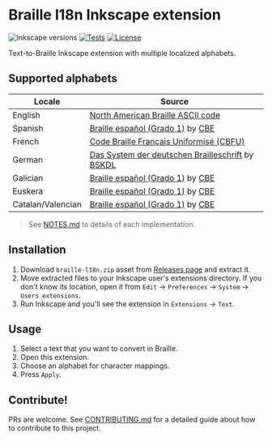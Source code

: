 # Braille l18n Inkscape extension

![Inkscape versions][inkscape-versions-badge]
[![Tests][tests-image]][tests-link]
[![License][license-image]][license-link]

Text-to-Braille Inkscape extension with multiple localized alphabets.

## Supported alphabets

| Locale | Source |
| ------ | ------ |
| English | [North American Braille ASCII code][en-wiki] |
| Spanish | [Braille español (Grado 1)][es-cbe-guide] by [CBE][cbe-once] |
| French  | [Code Braille Français Uniformisé (CBFU)][fr-cbfu] |
| German  | [Das System der deutschen Brailleschrift][de-system] by [BSKDL][bskdl]|
| Galician | [Braille español (Grado 1)][es-cbe-guide] by [CBE][cbe-once] |
| Euskera | [Braille español (Grado 1)][es-cbe-guide] by [CBE][cbe-once] |
| Catalan/Valencian | [Braille español (Grado 1)][es-cbe-guide] by [CBE][cbe-once] |

> See [NOTES.md][notes] to details of each implementation.

## Installation

1. Download `braille-l18n.zip` asset from [Releases page][releases] and extract
 it.
1. Move extracted files to your Inkscape user's extensions directory. If you
 don't know its location, open it from `Edit` -> `Preferences` -> `System` ->
 `Users extensions`.
1. Run Inkscape and you'll see the extension in `Extensions` -> `Text`.

## Usage

1. Select a text that you want to convert in Braille.
1. Open this extension.
1. Choose an alphabet for character mappings.
1. Press `Apply`.

## Contribute!

PRs are welcome. See [CONTRIBUTING.md][contribution-guide] for a detailed guide
about how to contribute to this project.

<!-- Badges -->

[inkscape-versions-badge]: https://img.shields.io/static/v1?label=inkscape&message=1.0%20|%201.1%20|%201.2&color=blue&logo=Inkscape
[tests-image]: https://img.shields.io/github/actions/workflow/status/mondeja/inkscape-braille-l18n-ext/ci.yml?branch=master&logo=github&label=tests
[tests-link]: https://github.com/mondeja/inkscape-braille-l18n-ext/actions?query=workflow%3ACI
[license-image]: https://img.shields.io/static/v1?label=license&message=BSD-3-Clause&color=brightgreen&logo=freebsd
[license-link]: https://github.com/mondeja/inkscape-braille-l18n-ext/blob/master/LICENSE

<!-- Internal links -->

[notes]: https://github.com/mondeja/inkscape-braille-l18n-ext/blob/master/NOTES.md
[releases]: https://github.com/mondeja/inkscape-braille-l18n-ext/releases
[contribution-guide]: https://github.com/mondeja/inkscape-braille-l18n-ext/blob/master/CONTRIBUTING.md

<!-- Sources -->

[en-wiki]: https://en.wikipedia.org/wiki/Braille_ASCII
[es-cbe-guide]: https://sid.usal.es/idocs/F8/FDO12069/signografiabasica.pdf
[cbe-once]: https://www.once.es/servicios-sociales/braille/comision-braille-espanola/comision-braille-espanola-cbe
[fr-cbfu]: https://www.avh.asso.fr/sites/default/files/cbfu_edition_internationale_1.pdf
[de-system]: http://bskdl.org/textschrift.html
[bskdl]: http://bskdl.org

